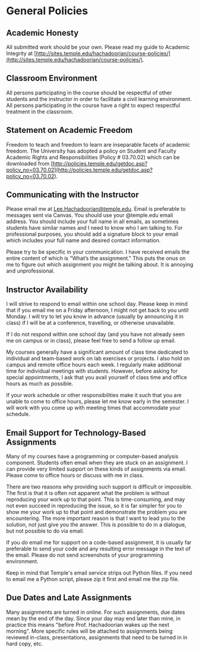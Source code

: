 # General Policies

## Academic Honesty

All submitted work should be your own. Please read my guide to Academic Integrity at [http://sites.temple.edu/hachadoorian/course-policies/](http://sites.temple.edu/hachadoorian/course-policies/).

## Classroom Environment

All persons participating in the course should be respectful of other students and the instructor in order to facilitate a civil learning environment. All persons participating in the course have a right to expect respectful treatment in the classroom.

## Statement on Academic Freedom

Freedom to teach and freedom to learn are inseparable facets of academic freedom. The University has adopted a policy on Student and Faculty Academic Rights and Responsibilities (Policy # 03.70.02) which can be downloaded from [http://policies.temple.edu/getdoc.asp?policy_no=03.70.02](http://policies.temple.edu/getdoc.asp?policy_no=03.70.02).

## Communicating with the Instructor

Please email me at [Lee.Hachadoorian@temple.edu](mailto:Lee.Hachadoorian@temple.edu). Email is preferable to messages sent via Canvas. You should use your @temple.edu email address. You should include your full name in all emails, as sometimes students have similar names and I need to know who I am talking to. For professional purposes, you should add a signature block to your email which includes your full name and desired contact information.

Please try to be specific in your communication. I have received emails the entire content of which is "What’s the assignment." This puts the onus on me to figure out which assignment you might be talking about. It is annoying and unprofessional.

## Instructor Availability

I will strive to respond to email within one school day. Please keep in mind that if you email me on a Friday afternoon, I might not get back to you until Monday. I will try to let you know in advance (usually by announcing it in class) if I will be at a conference, travelling, or otherwise unavailable.

If I do not respond within one school day (and you have not already seen me on campus or in class), please feel free to send a follow up email.

My courses generally have a significant amount of class time dedicated to individual and team-based work on lab exercises or projects. I also hold on campus and remote office hours each week. I regularly make additional time for individual meetings with students. However, before asking for special appointments, I ask that you avail yourself of class time and office hours as much as possible.

If your work schedule or other responsibilities make it such that you are unable to come to office hours, please let me know early in the semester. I will work with you come up with meeting times that accommodate your schedule.

## Email Support for Technology-Based Assignments

Many of my courses have a programming or computer-based analysis component. Students often email when they are stuck on an assignment. I can provide very limited support on these kinds of assignments via email. Please come to office hours or discuss with me in class.

There are two reasons why providing such support is difficult or impossible. The first is that it is often not apparent what the problem is without reproducing your work up to that point. This is time-consuming, and may not even succeed in reproducing the issue, so it is far simpler for you to show me your work up to that point and demonstrate the problem you are encountering. The more important reason is that I want to lead you to the solution, not just give you the answer. This is possible to do in a dialogue, but not possible to do via email.

If you *do* email me for support on a code-based assignment, it is usually far preferable to send your code and any resulting error message in the text of the email. Please do not send screenshots of your programming environment.

Keep in mind that Temple's email service strips out Python files. If you need to email me a Python script, please zip it first and email me the zip file.

## Due Dates and Late Assignments

Many assignments are turned in online. For such assignments, due dates mean by the end of the day. Since your day may end later than mine, in practice this means "before Prof. Hachadoorian wakes up the next morning". More specific rules will be attached to assignments being reviewed in-class, presentations, assignments that need to be turned in in hard copy, etc.

